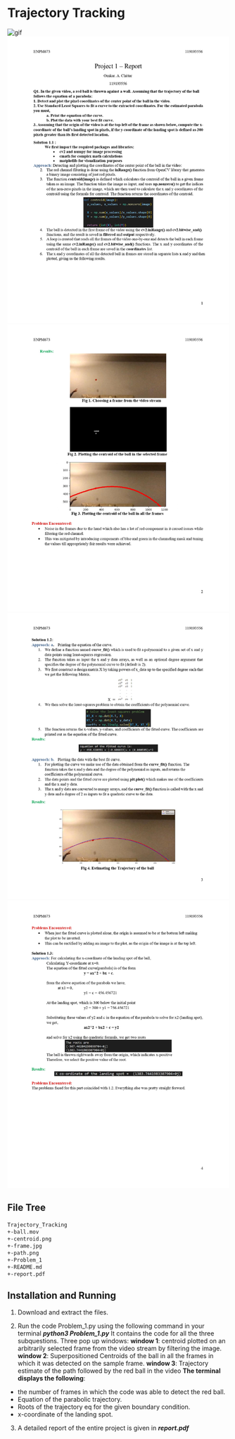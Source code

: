 # Trajectory Tracking
![gif](outputs/project1.gif)
![image1](outputs/page1.jpg)
![image2](outputs/page2.jpg)
![image3](outputs/page3.jpg)
![image4](outputs/page4.jpg)


## **File Tree**

```
Trajectory_Tracking
+-ball.mov
+-centroid.png
+-frame.jpg
+-path.png
+-Problem_1
+-README.md
+-report.pdf
```

## **Installation and Running**

1. Download and extract the files.

2. Run the code Problem_1.py using the following command in your terminal
    ***python3 Problem_1.py***
   It contains the code for all the three subquestions.
Three pop up windows:
**window 1**: centroid plotted on an arbitrarily selected frame from the video stream by filtering the image.
**window 2**: Superpositioned Centroids of the ball in all the frames in which it was detected on the sample frame.
**window 3**: Trajectory estimate of the path followed by the red ball in the video
**The terminal displays the following**:
 - the number of frames in which the code was able to detect the red ball.
 - Equation of the parabolic trajectory.
 - Roots of the trajectory eq for the given boundary condition.
 - x-coordinate of the landing spot.

3. A detailed report of the entire project is given in ***report.pdf***  
